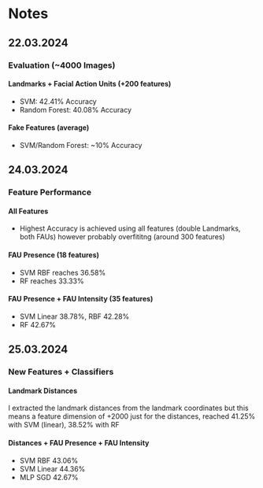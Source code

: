 # Notes
## 22.03.2024
### Evaluation (~4000 Images)
#### Landmarks + Facial Action Units (+200 features)
- SVM: 42.41% Accuracy
- Random Forest: 40.08% Accuracy
#### Fake Features (average)
- SVM/Random Forest: ~10% Accuracy

## 24.03.2024
### Feature Performance
#### All Features
- Highest Accuracy is achieved using all features (double Landmarks, both FAUs) however probably overfititng (around 300 features)
#### FAU Presence (18 features)
- SVM RBF reaches 36.58%
- RF reaches 33.33%
#### FAU Presence + FAU Intensity (35 features)
- SVM Linear 38.78%, RBF 42.28%
- RF 42.67% 


## 25.03.2024
### New Features + Classifiers
#### Landmark Distances
I extracted the landmark distances from the landmark coordinates but this means a feature dimension of +2000 just for the  distances, reached 41.25% with SVM (linear), 38.52% with RF

#### Distances + FAU Presence + FAU Intensity
- SVM RBF 43.06%
- SVM Linear 44.36%
- MLP SGD 42.67%